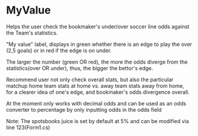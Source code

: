 # MyValue
Helps the user check the bookmaker's under/over soccer line odds against the Team's statistics.

"My value" label, displays in green whether there is an edge to play the over (2,5 goals) or in red if the edge is on under.

The larger the number (green OR red), the more the odds diverge from the statistics(over OR under), thus, the bigger the bettor's edge.

Recommend user not only check overall stats, but also the particular matchup home team stats at home vs. away team stats away from home, for a clearer idea of one's edge, and bookmaker's odds divergence overall.

At the moment only works with decimal odds and can be used as an odds converter to percentage by only inputting odds in the odds field


Note: The spotsbooks juice is set by default at 5% and can be modified via line 123(Form1.cs)
